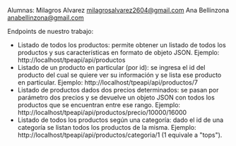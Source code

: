 Alumnas: 
Milagros Alvarez milagrosalvarez2604@gmail.com
Ana Bellinzona anabellinzona@gmail.com

Endpoints de nuestro trabajo:
 - Listado de todos los productos: permite obtener un listado de todos los productos y sus características en formato de objeto 
    JSON.
     Ejemplo: http://localhost/tpeapi/api/productos
 - Listado de un producto en particular (por id): se ingresa el id del producto del cual se quiere ver su información y se lista 
   ese producto en particular.
    Ejemplo: http://localhost/tpeapi/api/productos/7
 - Listado de productos dados dos precios determinados: se pasan por parámetro dos precios y se devuelve un objeto JSON con todos 
    los productos que se encuentran entre ese rango.
     Ejemplo: http://localhost/tpeapi/api/productos/precio/10000/16000
  - Listado de todos los productos según una categoría: dado el id de una categoría se listan todos los productos de la misma.
     Ejemplo: http://localhost/tpeapi/api/productos/categoria/1 (1 equivale a "tops").
   
   

